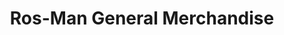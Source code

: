 ---
title: "Ros-Man General Merchandise"
url: /bacoor/ros-man-general-merchandise/
shop: Lebensmittel
---